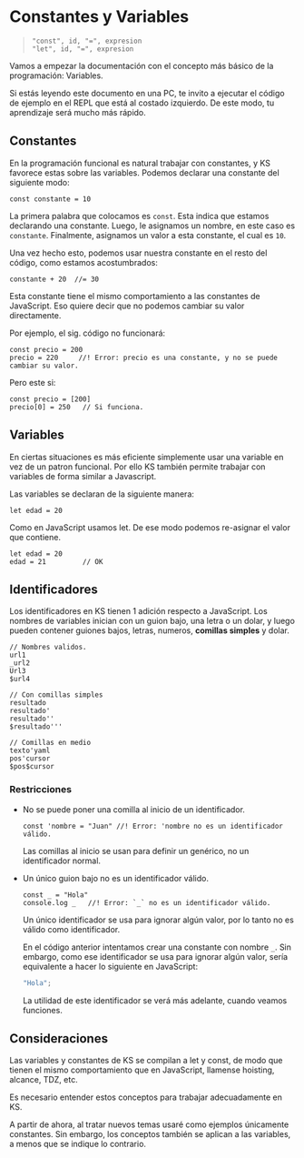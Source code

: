 # Constantes y Variables

> `"const", id, "=", expresion`
> <br>
> `"let", id, "=", expresion`

Vamos a empezar la documentación con el concepto más básico de la programación:
Variables.

Si estás leyendo este documento en una PC, te invito a ejecutar el código de ejemplo
en el REPL que está al costado izquierdo. De este modo, tu aprendizaje será mucho
más rápido.


## Constantes


En la programación funcional es natural trabajar con constantes, y KS favorece
estas sobre las variables. Podemos declarar una constante del siguiente modo:

```
const constante = 10
```

La primera palabra que colocamos es `const`. Esta indica que estamos declarando
una constante. Luego, le asignamos un nombre, en este caso es `constante`.
Finalmente, asignamos un valor a esta constante, el cual es `10`.

Una vez hecho esto, podemos usar nuestra constante en el resto del código,
como estamos acostumbrados:

```
constante + 20  //= 30
```

Esta constante tiene el mismo comportamiento a las constantes de JavaScript.
Eso quiere decir que no podemos cambiar su valor directamente.

Por ejemplo, el sig. código no funcionará:

```
const precio = 200
precio = 220     //! Error: precio es una constante, y no se puede cambiar su valor.
```

Pero este si:

```
const precio = [200]
precio[0] = 250   // Si funciona.
```

## Variables

En ciertas situaciones es más eficiente simplemente usar una variable en vez de un patron funcional.
Por ello KS también permite trabajar con variables de forma similar a Javascript.

Las variables se declaran de la siguiente manera:

```
let edad = 20
```

Como en JavaScript usamos let. De ese modo podemos re-asignar el valor
que contiene.

```
let edad = 20
edad = 21         // OK
```

## Identificadores

Los identificadores en KS tienen 1 adición respecto a JavaScript. 
Los nombres de variables inician con un guion bajo, una letra o un dolar, y luego pueden contener
guiones bajos, letras, numeros, **comillas simples** y dolar.

```
// Nombres validos.
url1
_url2
Url3
$url4

// Con comillas simples
resultado
resultado'
resultado''
$resultado'''

// Comillas en medio
texto'yaml
pos'cursor
$pos$cursor
```

### Restricciones

- No se puede poner una comilla al inicio de un identificador.

  ```
  const 'nombre = "Juan" //! Error: 'nombre no es un identificador válido.
  ```
  
  Las comillas al inicio se usan para definir un genérico, no un identificador normal.
  
- Un único guion bajo no es un identificador válido.

  ```
  const _ = "Hola"
  console.log _   //! Error: `_` no es un identificador válido.
  ```
  
  Un único identificador se usa para ignorar algún valor, por lo tanto no es válido
  como identificador.
  
  En el código anterior intentamos crear una constante con nombre `_`. Sin embargo,
  como ese identificador se usa para ignorar algún valor, sería equivalente a hacer
  lo siguiente en JavaScript:
  
  ```javascript
  "Hola";
  ```
  
  La utilidad de este identificador se verá más adelante, cuando veamos funciones.


## Consideraciones

Las variables y constantes de KS se compilan a let y const, de modo que tienen el mismo comportamiento que en
JavaScript, llamense hoisting, alcance, TDZ, etc.

Es necesario entender estos conceptos para trabajar adecuadamente en KS.

A partir de ahora, al tratar nuevos temas usaré como ejemplos únicamente constantes.
Sin embargo, los conceptos también se aplican a las variables, a menos que se indique
lo contrario.
